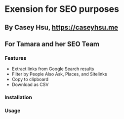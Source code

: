 # Exension for SEO purposes
## By Casey Hsu, https://caseyhsu.me
## For Tamara and her SEO Team

### Features
- Extract links from Google Search results
- Filter by People Also Ask, Places, and Sitelinks
- Copy to clipboard
- Download as CSV

### Installation

### Usage